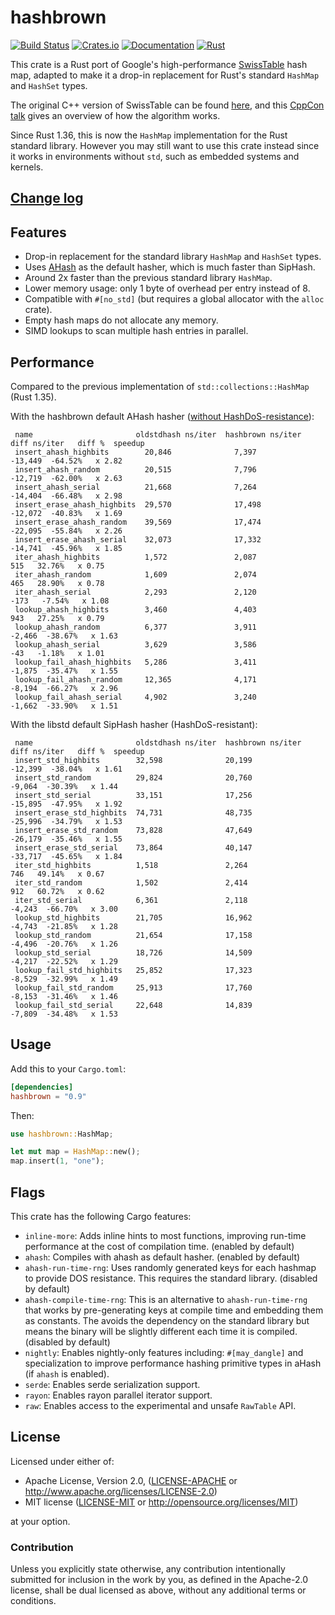 hashbrown
=========

[![Build Status](https://travis-ci.com/rust-lang/hashbrown.svg?branch=master)](https://travis-ci.com/rust-lang/hashbrown)
[![Crates.io](https://img.shields.io/crates/v/hashbrown.svg)](https://crates.io/crates/hashbrown)
[![Documentation](https://docs.rs/hashbrown/badge.svg)](https://docs.rs/hashbrown)
[![Rust](https://img.shields.io/badge/rust-1.36.0%2B-blue.svg?maxAge=3600)](https://github.com/rust-lang/hashbrown)

This crate is a Rust port of Google's high-performance [SwissTable] hash
map, adapted to make it a drop-in replacement for Rust's standard `HashMap`
and `HashSet` types.

The original C++ version of SwissTable can be found [here], and this
[CppCon talk] gives an overview of how the algorithm works.

Since Rust 1.36, this is now the `HashMap` implementation for the Rust standard
library. However you may still want to use this crate instead since it works
in environments without `std`, such as embedded systems and kernels.

[SwissTable]: https://abseil.io/blog/20180927-swisstables
[here]: https://github.com/abseil/abseil-cpp/blob/master/absl/container/internal/raw_hash_set.h
[CppCon talk]: https://www.youtube.com/watch?v=ncHmEUmJZf4

## [Change log](CHANGELOG.md)

## Features

- Drop-in replacement for the standard library `HashMap` and `HashSet` types.
- Uses [AHash](https://github.com/tkaitchuck/aHash) as the default hasher, which is much faster than SipHash.
- Around 2x faster than the previous standard library `HashMap`.
- Lower memory usage: only 1 byte of overhead per entry instead of 8.
- Compatible with `#[no_std]` (but requires a global allocator with the `alloc` crate).
- Empty hash maps do not allocate any memory.
- SIMD lookups to scan multiple hash entries in parallel.

## Performance

Compared to the previous implementation of `std::collections::HashMap` (Rust 1.35).

With the hashbrown default AHash hasher ([without HashDoS-resistance](#Flags)):

```text
 name                       oldstdhash ns/iter  hashbrown ns/iter  diff ns/iter   diff %  speedup 
 insert_ahash_highbits        20,846              7,397                   -13,449  -64.52%   x 2.82 
 insert_ahash_random          20,515              7,796                   -12,719  -62.00%   x 2.63 
 insert_ahash_serial          21,668              7,264                   -14,404  -66.48%   x 2.98 
 insert_erase_ahash_highbits  29,570              17,498                  -12,072  -40.83%   x 1.69 
 insert_erase_ahash_random    39,569              17,474                  -22,095  -55.84%   x 2.26 
 insert_erase_ahash_serial    32,073              17,332                  -14,741  -45.96%   x 1.85 
 iter_ahash_highbits          1,572               2,087                       515   32.76%   x 0.75 
 iter_ahash_random            1,609               2,074                       465   28.90%   x 0.78 
 iter_ahash_serial            2,293               2,120                      -173   -7.54%   x 1.08 
 lookup_ahash_highbits        3,460               4,403                       943   27.25%   x 0.79 
 lookup_ahash_random          6,377               3,911                    -2,466  -38.67%   x 1.63 
 lookup_ahash_serial          3,629               3,586                       -43   -1.18%   x 1.01 
 lookup_fail_ahash_highbits   5,286               3,411                    -1,875  -35.47%   x 1.55 
 lookup_fail_ahash_random     12,365              4,171                    -8,194  -66.27%   x 2.96 
 lookup_fail_ahash_serial     4,902               3,240                    -1,662  -33.90%   x 1.51 
```

With the libstd default SipHash hasher (HashDoS-resistant):

```text
 name                       oldstdhash ns/iter  hashbrown ns/iter  diff ns/iter   diff %  speedup 
 insert_std_highbits        32,598              20,199                  -12,399  -38.04%   x 1.61 
 insert_std_random          29,824              20,760                   -9,064  -30.39%   x 1.44 
 insert_std_serial          33,151              17,256                  -15,895  -47.95%   x 1.92 
 insert_erase_std_highbits  74,731              48,735                  -25,996  -34.79%   x 1.53 
 insert_erase_std_random    73,828              47,649                  -26,179  -35.46%   x 1.55 
 insert_erase_std_serial    73,864              40,147                  -33,717  -45.65%   x 1.84 
 iter_std_highbits          1,518               2,264                       746   49.14%   x 0.67 
 iter_std_random            1,502               2,414                       912   60.72%   x 0.62 
 iter_std_serial            6,361               2,118                    -4,243  -66.70%   x 3.00 
 lookup_std_highbits        21,705              16,962                   -4,743  -21.85%   x 1.28 
 lookup_std_random          21,654              17,158                   -4,496  -20.76%   x 1.26 
 lookup_std_serial          18,726              14,509                   -4,217  -22.52%   x 1.29 
 lookup_fail_std_highbits   25,852              17,323                   -8,529  -32.99%   x 1.49 
 lookup_fail_std_random     25,913              17,760                   -8,153  -31.46%   x 1.46 
 lookup_fail_std_serial     22,648              14,839                   -7,809  -34.48%   x 1.53 
```

## Usage

Add this to your `Cargo.toml`:

```toml
[dependencies]
hashbrown = "0.9"
```

Then:

```rust
use hashbrown::HashMap;

let mut map = HashMap::new();
map.insert(1, "one");
```
## Flags
This crate has the following Cargo features:

- `inline-more`: Adds inline hints to most functions, improving run-time performance at the cost
   of compilation time. (enabled by default)
- `ahash`: Compiles with ahash as default hasher. (enabled by default)
- `ahash-run-time-rng`: Uses randomly generated keys for each hashmap to provide DOS resistance.
   This requires the standard library. (disabled by default)
- `ahash-compile-time-rng`: This is an alternative to `ahash-run-time-rng` that works by pre-generating keys at 
   compile time and embedding them as constants. The avoids the dependency on the standard library but means the 
   binary will be slightly different each time it is compiled. (disabled by default)
- `nightly`: Enables nightly-only features including: `#[may_dangle]` and specialization to improve performance hashing 
   primitive types in aHash (if `ahash` is enabled).
- `serde`: Enables serde serialization support.
- `rayon`: Enables rayon parallel iterator support.
- `raw`: Enables access to the experimental and unsafe `RawTable` API.

## License

Licensed under either of:

 * Apache License, Version 2.0, ([LICENSE-APACHE](LICENSE-APACHE) or http://www.apache.org/licenses/LICENSE-2.0)
 * MIT license ([LICENSE-MIT](LICENSE-MIT) or http://opensource.org/licenses/MIT)

at your option.

### Contribution

Unless you explicitly state otherwise, any contribution intentionally submitted
for inclusion in the work by you, as defined in the Apache-2.0 license, shall be dual licensed as above, without any
additional terms or conditions.
